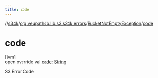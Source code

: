```yaml
---
title: code
---
```

//[s34k](../../../index.html)/[org.veupathdb.lib.s3.s34k.errors](../index.html)/[BucketNotEmptyException](index.html)/[code](code.html)



# code



[jvm]\
open override val [code](code.html): [String](https://kotlinlang.org/api/latest/jvm/stdlib/kotlin/-string/index.html)



S3 Error Code




